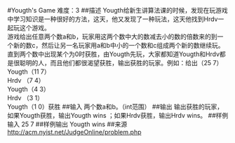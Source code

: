 #Yougth's Game
难度：3
##描述
Yougth给新生讲算法课的时候，发现在玩游戏中学习知识是一种很好的方法，这天，他又发现了一种玩法，这天他找到Hrdv一起玩这个游戏。  
游戏给出任意两个数a和b，玩家用这两个数中大的数减去小的数的倍数来的到一个新的数c，然后让另一名玩家用a和b中小的一个数和c组成两个新的数继续玩。直到两个数中出现某个为0时获胜，由Yougth先玩，大家都知道Yougth和Hrdv都是很聪明的人，而且他们都很渴望获胜，输出获胜的玩家。例如：给出（25 7）
Yougth（11 7）  
Hrdv    （7 4）  
Yougth（4 3）  
Hrdv     （3 1）  
Yougth（1 0）获胜
##输入
两个数a和b。（int范围）
##输出
输出获胜的玩家，如果Yougth获胜，输出Yougth wins ；如果Hrdv获胜，输出Hrdv wins。
##样例输入
25 7
##样例输出
Yougth wins
##来源
http://acm.nyist.net/JudgeOnline/problem.php